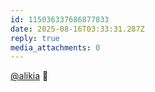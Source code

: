 ```yaml
---
id: 115036337686877833
date: 2025-08-16T03:33:31.287Z
reply: true
media_attachments: 0
---
```


[@alikia](https://social.a2x.pub/@alikia) 🎂

